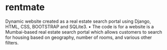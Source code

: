 # rentmate
Dynamic website created as a real estate search portal using Django, HTML, CSS, BOOTSTRAP and SQLite3.
•	The code is for a website is a Mumbai-based real estate search portal which allows customers to search for housing based on geography, number of rooms, and various other filters. 
